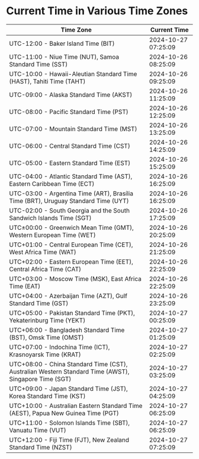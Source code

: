 # Current Time in Various Time Zones

| Time Zone | Current Time |
|-----------|--------------|
| UTC-12:00 - Baker Island Time (BIT) | 2024-10-27 07:25:09 |
| UTC-11:00 - Niue Time (NUT), Samoa Standard Time (SST) | 2024-10-26 08:25:09 |
| UTC-10:00 - Hawaii-Aleutian Standard Time (HAST), Tahiti Time (TAHT) | 2024-10-26 09:25:09 |
| UTC-09:00 - Alaska Standard Time (AKST) | 2024-10-26 11:25:09 |
| UTC-08:00 - Pacific Standard Time (PST) | 2024-10-26 12:25:09 |
| UTC-07:00 - Mountain Standard Time (MST) | 2024-10-26 13:25:09 |
| UTC-06:00 - Central Standard Time (CST) | 2024-10-26 14:25:09 |
| UTC-05:00 - Eastern Standard Time (EST) | 2024-10-26 15:25:09 |
| UTC-04:00 - Atlantic Standard Time (AST), Eastern Caribbean Time (ECT) | 2024-10-26 16:25:09 |
| UTC-03:00 - Argentina Time (ART), Brasília Time (BRT), Uruguay Standard Time (UYT) | 2024-10-26 16:25:09 |
| UTC-02:00 - South Georgia and the South Sandwich Islands Time (SGT) | 2024-10-26 17:25:09 |
| UTC±00:00 - Greenwich Mean Time (GMT), Western European Time (WET) | 2024-10-26 20:25:09 |
| UTC+01:00 - Central European Time (CET), West Africa Time (WAT) | 2024-10-26 21:25:09 |
| UTC+02:00 - Eastern European Time (EET), Central Africa Time (CAT) | 2024-10-26 22:25:09 |
| UTC+03:00 - Moscow Time (MSK), East Africa Time (EAT) | 2024-10-26 22:25:09 |
| UTC+04:00 - Azerbaijan Time (AZT), Gulf Standard Time (GST) | 2024-10-26 23:25:09 |
| UTC+05:00 - Pakistan Standard Time (PKT), Yekaterinburg Time (YEKT) | 2024-10-27 00:25:09 |
| UTC+06:00 - Bangladesh Standard Time (BST), Omsk Time (OMST) | 2024-10-27 01:25:09 |
| UTC+07:00 - Indochina Time (ICT), Krasnoyarsk Time (KRAT) | 2024-10-27 02:25:09 |
| UTC+08:00 - China Standard Time (CST), Australian Western Standard Time (AWST), Singapore Time (SGT) | 2024-10-27 03:25:09 |
| UTC+09:00 - Japan Standard Time (JST), Korea Standard Time (KST) | 2024-10-27 04:25:09 |
| UTC+10:00 - Australian Eastern Standard Time (AEST), Papua New Guinea Time (PGT) | 2024-10-27 06:25:09 |
| UTC+11:00 - Solomon Islands Time (SBT), Vanuatu Time (VUT) | 2024-10-27 06:25:09 |
| UTC+12:00 - Fiji Time (FJT), New Zealand Standard Time (NZST) | 2024-10-27 07:25:09 |
